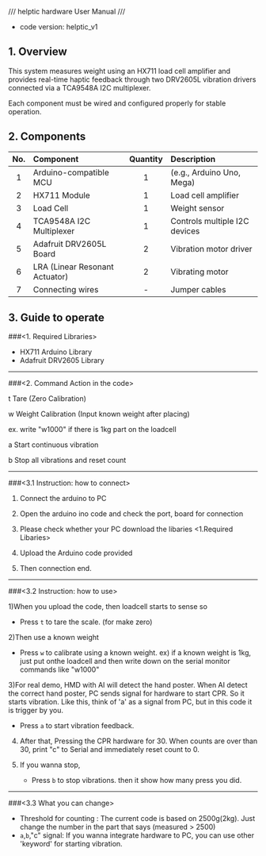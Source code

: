 /// helptic hardware User Manual  ///
- code version: helptic_v1

## 1. Overview

This system measures weight using an HX711 load cell amplifier and provides real-time haptic feedback through two DRV2605L vibration drivers connected via a TCA9548A I2C multiplexer.

Each component must be wired and configured properly for stable operation.

## 2. Components

| No. | Component             | Quantity | Description |
|:--:|:----------------------|:--------:|:------------|
| 1  | Arduino-compatible MCU | 1        | (e.g., Arduino Uno, Mega) |
| 2  | HX711 Module           | 1        | Load cell amplifier |
| 3  | Load Cell              | 1        | Weight sensor |
| 4  | TCA9548A I2C Multiplexer| 1        | Controls multiple I2C devices |
| 5  | Adafruit DRV2605L Board | 2        | Vibration motor driver |
| 6  | LRA (Linear Resonant Actuator) | 2 | Vibrating motor |
| 7  | Connecting wires       | -        | Jumper cables |

## 3. Guide to operate

###<1. Required Libraries>
- HX711 Arduino Library
- Adafruit DRV2605 Library

---------------------------------------

###<2. Command Action in the code>

t	Tare (Zero Calibration)

w	Weight Calibration (Input known weight after placing)

ex. write "w1000" if there is 1kg part on the loadcell

a	Start continuous vibration

b	Stop all vibrations and reset count

--------------------------------------

###<3.1 Instruction: how to connect>

1) Connect the arduino to PC

2) Open the arduino ino code and check the port, board for connection

3) Please check whether your PC download the libaries <1.Required Libaries>

4) Upload the Arduino code provided

5) Then connection end.

---------------------------------------

###<3.2 Instruction: how to use>

1)When you upload the code, then loadcell starts to sense so 
   - Press `t` to tare the scale. (for make zero)

2)Then use a known weight 
   - Press `w` to calibrate using a known weight.
ex) if a known weight is 1kg, just put onthe loadcell and then write down on the serial monitor commands like "w1000"

3)For real demo, HMD with AI will detect the hand poster. When AI detect the correct hand poster, PC sends signal for hardware to start CPR. So it starts vibration. Like this, think of 'a' as a signal from PC, but in this code it is trigger by you.
   - Press `a` to start vibration feedback.

4) After that, Pressing the CPR hardware for 30.
   When counts are over than 30, print "c" to Serial and immediately reset count to 0.

5) If you wanna stop, 
   - Press `b` to stop vibrations.
then it show how many press you did. 

---------------------------------------------

###<3.3 What you can change>
- Threshold for counting : The current code is based on 2500g(2kg). Just change the number in the part that says (measured > 2500)
- `a`,`b`,"c" signal: If you wanna integrate hardware to PC, you can use other 'keyword' for starting vibration.
